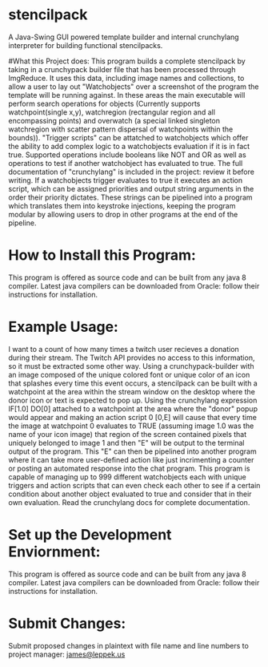 # stencilpack
A Java-Swing GUI powered template builder and internal crunchylang interpreter for building functional stencilpacks. 

#What this Project does:
This program builds a complete stencilpack by taking in a crunchypack builder file that has been processed through ImgReduce. It uses this data, including image names and collections, to allow a user to lay out "Watchobjects" over a screenshot of the program the template will be running against. In these areas the main executable will perform search operations for objects (Currently supports watchpoint(single x,y), watchregion (rectangular region and all encompassing points) and overwatch (a special linked singleton watchregion with scatter pattern dispersal of watchpoints within the bounds)). "Trigger scripts" can be attatched to watchobjects which offer the ability to add complex logic to a watchobjects evaluation if it is in fact true. Supported operations include booleans like NOT and OR as well as operations to test if another watchobject has evaluated to true. The full documentation of "crunchylang" is included in the project: review it before writing. If a watchobjects trigger evaluates to true it executes an action script, which can be assigned priorities and output string arguments in the order their priority dictates. These strings can be pipelined into a program which translates them into keystroke injections, keeping the program modular by allowing users to drop in other programs at the end of the pipeline. 

# How to Install this Program:
This program is offered as source code and can be built from any java 8 compiler. Latest java compilers can be downloaded from Oracle: follow their instructions for installation. 

# Example Usage:
I want to a count of how many times a twitch user recieves a donation during their stream. The Twitch API provides no access to this information, so it must be extracted some other way. Using a crunchypack-builder with an image composed of the unique colored font or unique color of an icon that splashes every time this event occurs, a stencilpack can be built with a watchpoint at the area within the stream window on the desktop where the donor icon or text is expected to pop up. Using the crunchylang expression IF[1.0] DO[0] attached to a watchpoint at the area where the "donor" popup would appear and making an action script 0 [0,E] will cause that every time the image at watchpoint 0 evaluates to TRUE (assuming image 1.0 was the name of your icon image) that region of the screen contained pixels that uniquely belonged to image 1 and then "E" will be output to the terminal output of the program. This "E" can then be pipelined into another program where it can take more user-defined action like just incrimenting a counter or posting an automated response into the chat program. This program is capable of managing up to 999 different watchobjects each with unique triggers and action scripts that can even check each other to see if a certain condition about another object evaluated to true and consider that in their own evaluation. Read the crunchylang docs for complete documentation. 

# Set up the Development Enviornment:
This program is offered as source code and can be built from any java 8 compiler. Latest java compilers can be downloaded from Oracle: follow their instructions for installation. 

# Submit Changes:
Submit proposed changes in plaintext with file name and line numbers to project manager: james@leppek.us
